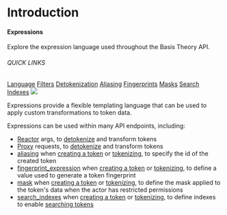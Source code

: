 # Introduction
<aside class="header-intro-box">
    <span>
        <h4>Expressions</h4>
        <p class="header-intro-body2-font">
          Explore the expression language used throughout the Basis Theory API.
        </p>
        <h6>QUICK LINKS</h6>
        <span class="intro-quick-links">
            <a href="#language">Language</a>
            <a href="#filters">Filters</a>
            <a href="#detokenization">Detokenization</a>
            <a href="#aliasing">Aliasing</a>
            <a href="#fingerprints">Fingerprints</a>
            <a href="#masks">Masks</a>
            <a href="#search-indexes">Search Indexes</a>
        </span>
    </span>
    <img src="/images/expressions-intro.svg"/>
</aside>

Expressions provide a flexible templating language that can be used to apply custom transformations to token data.

Expressions can be used within many API endpoints, including:

- [Reactor](https://developers.basistheory.com/concepts/what-are-reactors) args, to [detokenize](#detokenization) and transform tokens
- [Proxy](https://developers.basistheory.com/concepts/what-is-the-proxy) requests, to [detokenize](#detokenization) and transform tokens
- [aliasing](#aliasing) when [creating a token](/api-reference/#tokens-create-token) or [tokenizing](/api-reference/#tokenize), to specify the id of the created token 
- [fingerprint_expression](#fingerprints) when [creating a token](/api-reference/#tokens-create-token) or [tokenizing](/api-reference/#tokenize), to define a value used to generate a token fingerprint
- [mask](#masks) when [creating a token](/api-reference/#tokens-create-token) or [tokenizing](/api-reference/#tokenize), to define the mask applied to the token's data when the actor has restricted permissions
- [search_indexes](#search-indexes) when [creating a token](/api-reference/#tokens-create-token) or [tokenizing](/api-reference/#tokenize), to define indexes to enable [searching tokens](/api-reference/#tokens-search-tokens)
